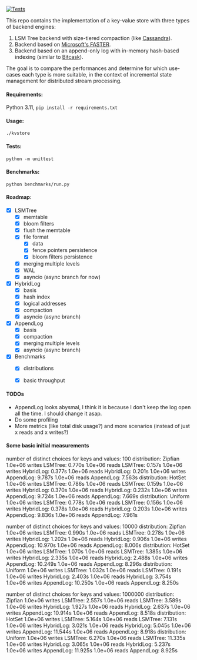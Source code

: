 [![Tests](https://github.com/nikosgavalas/kvstore/actions/workflows/run_tests.yml/badge.svg)](https://github.com/nikosgavalas/kvstore/actions/workflows/run_tests.yml)

This repo contains the implementation of a key-value store with three types of backend engines:
1. LSM Tree backend with size-tiered compaction (like [Cassandra](https://cassandra.apache.org/_/index.html)).
2. Backend based on [Microsoft's FASTER](https://microsoft.github.io/FASTER/docs/td-research-papers/).
3. Backend based on an append-only log with in-memory hash-based indexing (similar to [Bitcask](https://riak.com/assets/bitcask-intro.pdf)).

The goal is to compare the performances and determine for which use-cases each type is more suitable, in the context of incremental state management for distributed stream processing.

#### Requirements:

Python 3.11, `pip install -r requirements.txt`

#### Usage:

`./kvstore`

#### Tests:

`python -m unittest`

#### Benchmarks:

`python benchmarks/run.py`

#### Roadmap:

- [x] LSMTree
  - [x] memtable
  - [x] bloom filters
  - [x] flush the memtable
  - [x] file format
    - [x] data
    - [x] fence pointers persistence
    - [x] bloom filters persistence
  - [x] merging multiple levels
  - [x] WAL
  - [x] asyncio (async branch for now)
- [x] HybridLog
  - [x] basis
  - [x] hash index
  - [x] logical addresses
  - [x] compaction
  - [x] asyncio (async branch)
- [x] AppendLog
  - [x] basis
  - [x] compaction
  - [x] merging multiple levels
  - [x] asyncio (async branch)
- [x] Benchmarks
  - [x] distributions
  - [x] basic throughput


#### TODOs
- AppendLog looks abysmal, I think it is because I don't keep the log open all the time. I should change it asap.
- Do some profiling
- More metrics (like total disk usage?) and more scenarios (instead of just x reads and x writes?)

#### Some basic initial measurements

number of distinct choices for keys and values: 100
distribution:   Zipfian
1.0e+06 writes  LSMTree:        0.770s
1.0e+06 reads   LSMTree:        0.157s
1.0e+06 writes  HybridLog:      0.377s
1.0e+06 reads   HybridLog:      0.201s
1.0e+06 writes  AppendLog:      9.787s
1.0e+06 reads   AppendLog:      7.563s
distribution:   HotSet
1.0e+06 writes  LSMTree:        0.786s
1.0e+06 reads   LSMTree:        0.159s
1.0e+06 writes  HybridLog:      0.370s
1.0e+06 reads   HybridLog:      0.232s
1.0e+06 writes  AppendLog:      9.724s
1.0e+06 reads   AppendLog:      7.669s
distribution:   Uniform
1.0e+06 writes  LSMTree:        0.778s
1.0e+06 reads   LSMTree:        0.156s
1.0e+06 writes  HybridLog:      0.378s
1.0e+06 reads   HybridLog:      0.203s
1.0e+06 writes  AppendLog:      9.836s
1.0e+06 reads   AppendLog:      7.961s

number of distinct choices for keys and values: 10000
distribution:   Zipfian
1.0e+06 writes  LSMTree:        0.990s
1.0e+06 reads   LSMTree:        0.278s
1.0e+06 writes  HybridLog:      1.202s
1.0e+06 reads   HybridLog:      0.906s
1.0e+06 writes  AppendLog:      10.970s
1.0e+06 reads   AppendLog:      8.006s
distribution:   HotSet
1.0e+06 writes  LSMTree:        1.070s
1.0e+06 reads   LSMTree:        1.385s
1.0e+06 writes  HybridLog:      2.335s
1.0e+06 reads   HybridLog:      2.488s
1.0e+06 writes  AppendLog:      10.249s
1.0e+06 reads   AppendLog:      8.296s
distribution:   Uniform
1.0e+06 writes  LSMTree:        1.032s
1.0e+06 reads   LSMTree:        0.191s
1.0e+06 writes  HybridLog:      2.403s
1.0e+06 reads   HybridLog:      3.754s
1.0e+06 writes  AppendLog:      10.250s
1.0e+06 reads   AppendLog:      8.250s

number of distinct choices for keys and values: 1000000
distribution:   Zipfian
1.0e+06 writes  LSMTree:        2.557s
1.0e+06 reads   LSMTree:        3.589s
1.0e+06 writes  HybridLog:      1.927s
1.0e+06 reads   HybridLog:      2.637s
1.0e+06 writes  AppendLog:      10.914s
1.0e+06 reads   AppendLog:      8.518s
distribution:   HotSet
1.0e+06 writes  LSMTree:        5.164s
1.0e+06 reads   LSMTree:        7.131s
1.0e+06 writes  HybridLog:      3.021s
1.0e+06 reads   HybridLog:      5.045s
1.0e+06 writes  AppendLog:      11.544s
1.0e+06 reads   AppendLog:      8.918s
distribution:   Uniform
1.0e+06 writes  LSMTree:        6.270s
1.0e+06 reads   LSMTree:        11.335s
1.0e+06 writes  HybridLog:      3.065s
1.0e+06 reads   HybridLog:      5.237s
1.0e+06 writes  AppendLog:      11.925s
1.0e+06 reads   AppendLog:      8.925s
